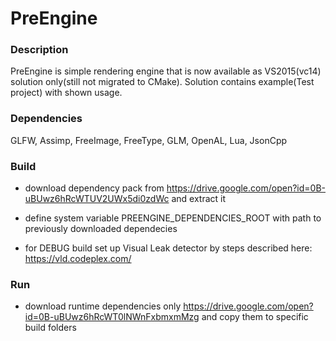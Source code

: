 # PreEngine

### Description
PreEngine is simple rendering engine that is now available as VS2015(vc14) solution only(still not migrated to CMake). Solution contains example(Test project) with shown usage.

### Dependencies
GLFW, Assimp, FreeImage, FreeType, GLM, OpenAL, Lua, JsonCpp

### Build
- download dependency pack from https://drive.google.com/open?id=0B-uBUwz6hRcWTUV2UWx5di0zdWc and extract it

- define system variable PREENGINE_DEPENDENCIES_ROOT with path to previously downloaded dependecies

- for DEBUG build set up Visual Leak detector by steps described here: https://vld.codeplex.com/

### Run
- download runtime dependencies only https://drive.google.com/open?id=0B-uBUwz6hRcWT0lNWnFxbmxmMzg and copy them to specific build folders
